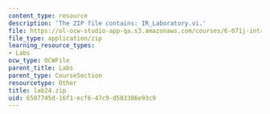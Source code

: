 ```yaml
---
content_type: resource
description: 'The ZIP file contains: IR_Laboratory.vi.'
file: https://ol-ocw-studio-app-qa.s3.amazonaws.com/courses/6-071j-introduction-to-electronics-signals-and-measurement-spring-2006/6507745d16f1ecf647c9d583386e93c9_lab24.zip
file_type: application/zip
learning_resource_types:
- Labs
ocw_type: OCWFile
parent_title: Labs
parent_type: CourseSection
resourcetype: Other
title: lab24.zip
uid: 6507745d-16f1-ecf6-47c9-d583386e93c9
---
```

